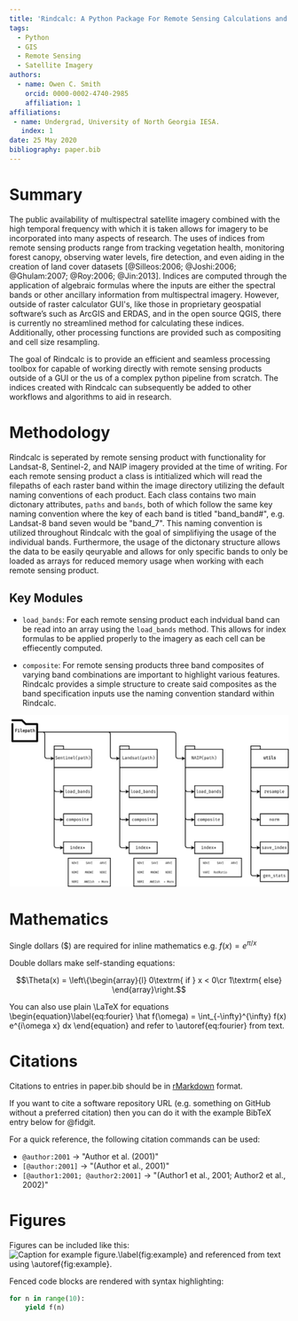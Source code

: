 ```yaml
---
title: 'Rindcalc: A Python Package For Remote Sensing Calculations and Manipulation.'
tags:
  - Python
  - GIS
  - Remote Sensing
  - Satellite Imagery
authors:
  - name: Owen C. Smith
    orcid: 0000-0002-4740-2985
    affiliation: 1
affiliations:
 - name: Undergrad, University of North Georgia IESA.
   index: 1
date: 25 May 2020
bibliography: paper.bib
---
```


# Summary 
The public availability of multispectral satellite imagery combined with the high temporal frequency with which it is taken allows for imagery to be incorporated into many aspects of research.
The uses of indices from remote sensing products range from tracking vegetation health, monitoring forest canopy, observing water levels, fire detection, and even aiding in the creation of land cover datasets [@Silleos:2006; @Joshi:2006; @Ghulam:2007; @Roy:2006; @Jin:2013].
Indices are computed through the application of algebraic formulas where the inputs are either the spectral bands or other ancillary information from multispectral imagery.
However, outside of raster calculator GUI's, like those in proprietary geospatial software’s such as ArcGIS and ERDAS, and in the open source QGIS, there is currently no streamlined method for calculating these indices.
Additionally, other processing functions are provided such as compositing and cell size resampling.

The goal of Rindcalc is to provide an efficient and seamless processing toolbox for capable of working directly with remote sensing products outside of a GUI or the us of a complex python pipeline from scratch.
The indices created with Rindcalc can subsequently be added to other workflows and algorithms to aid in research.

# Methodology
Rindcalc is seperated by remote sensing product with functionality for Landsat-8, Sentinel-2, and NAIP imagery provided at the time of writing.
For each remote sensing product a class is intitialized which will read the filepaths of each raster band within the image directory utilizing the default naming conventions of each product. 
Each class contains two main dictonary attributes, `paths` and `bands`, both of which follow the same key naming convention where the key of each band is titled "band_band#", e.g. Landsat-8 band seven would be "band_7". 
This naming convention is utilized throughout Rindcalc with the goal of simplifiying the usage of the individual bands.
Furthermore, the usage of the dictonary structure allows the data to be easily qeuryable and allows for only specific bands to only be loaded as arrays for reduced memory usage when working with each remote sensing product.

## Key Modules

* `load_bands`: 
  For each remote sensing product each indvidual band can be read into an array using the `load_bands` method.
  This allows for index formulas to be applied properly to the imagery as each cell can be effiecently computed.

- `composite`:
  For remote sensing products three band composites of varying band combinations are important to highlight various features.
  Rindcalc provides a simple structure to create said composites as the band specification inputs use the naming convention standard within Rindcalc.


![Simple overveiw of the Rindcalc python library](fig-rindcalc.png)

# Mathematics

Single dollars ($) are required for inline mathematics e.g. $f(x) = e^{\pi/x}$

Double dollars make self-standing equations:

$$\Theta(x) = \left\{\begin{array}{l}
0\textrm{ if } x < 0\cr
1\textrm{ else}
\end{array}\right.$$

You can also use plain \LaTeX for equations
\begin{equation}\label{eq:fourier}
\hat f(\omega) = \int_{-\infty}^{\infty} f(x) e^{i\omega x} dx
\end{equation}
and refer to \autoref{eq:fourier} from text.

# Citations

Citations to entries in paper.bib should be in
[rMarkdown](http://rmarkdown.rstudio.com/authoring_bibliographies_and_citations.html)
format.

If you want to cite a software repository URL (e.g. something on GitHub without a preferred
citation) then you can do it with the example BibTeX entry below for @fidgit.

For a quick reference, the following citation commands can be used:
- `@author:2001`  ->  "Author et al. (2001)"
- `[@author:2001]` -> "(Author et al., 2001)"
- `[@author1:2001; @author2:2001]` -> "(Author1 et al., 2001; Author2 et al., 2002)"

# Figures

Figures can be included like this:
![Caption for example figure.\label{fig:example}](figure.png)
and referenced from text using \autoref{fig:example}.

Fenced code blocks are rendered with syntax highlighting:
```python
for n in range(10):
    yield f(n)
```	
